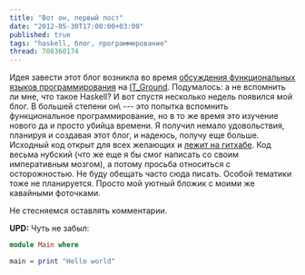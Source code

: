 ```yaml
---
title: "Вот он, первый пост"
date: "2012-05-30T17:00:00+03:00"
published: true
tags: "haskell, блог, программирование"
thread: 708360174
---
```


Идея завести этот блог возникла во время
[обсуждения функциональных языков программирования](http://itground.by/Podcast/006) на
[IT_Ground](http://itground.by/). Подумалось: а не вспомнить ли мне, что такое Haskell? И вот спустя несколько недель
появился мой блог. В большей степени он\ --- это попытка вспомнить функциональное программирование, но в то же время это
изучение нового да и просто убийца времени. Я получил немало удовольствия, планируя и создавая этот блог, и надеюсь,
получу еще больше. Исходный код открыт для всех желающих и [лежит на гитхабе](https://github.com/dikmax/haskell-blog).
Код весьма нубский (что же еще я бы смог написать со своим императивным мозгом), а потому просьба относиться с
осторожностью. Не буду обещать часто сюда писать. Особой тематики тоже не планируется. Просто мой уютный бложик с моими
же кавайными фоточками.

Не стесняемся оставлять комментарии.

**UPD:** Чуть не забыл:

~~~~~~~haskell
module Main where

main = print "Hello world"
~~~~~~~
